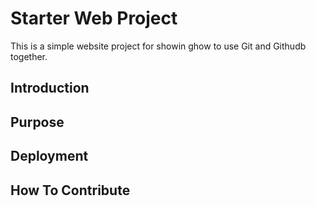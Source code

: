 # Starter Web Project

This is a simple website project for showin ghow to use Git and Githudb together.

## Introduction

## Purpose

## Deployment

## How To Contribute

